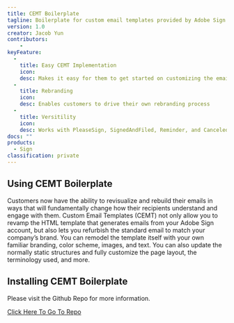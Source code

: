 ```yaml
---
title: CEMT Boilerplate
tagline: Boilerplate for custom email templates provided by Adobe Sign to get started. The templates pack includes PleaseSign, SignedAndFiled, Reminder, and Canceled.
version: 1.0
creator: Jacob Yun
contributors: 
    - 
keyFeature:
  - 
    title: Easy CEMT Implementation
    icon: 
    desc: Makes it easy for them to get started on customizing the email templates that are sent out with Adobe Sign
  - 
    title: Rebranding
    icon: 
    desc: Enables customers to drive their own rebranding process
  - 
    title: Versitility
    icon: 
    desc: Works with PleaseSign, SignedAndFiled, Reminder, and Canceled email templates
docs: ""
products: 
  - Sign
classification: private
---
```

## Using CEMT Boilerplate

Customers now have the ability to revisualize and rebuild their emails in ways that will fundamentally change how their recipients understand and engage with them. Custom Email Templates (CEMT) not only allow you to revamp the HTML template that generates emails from your Adobe Sign account, but also lets you refurbish the standard email to match your company’s brand. You can remodel the template itself with your own familiar branding, color scheme, images, and text. You can also update the normally static structures and fully customize the page layout, the terminology used, and more.

## Installing CEMT Boilerplate

Please visit the Github Repo for more information.

[Click Here To Go To Repo](https://github.com/adobe/sign-cemt-boilerplate)
